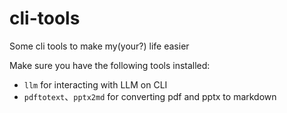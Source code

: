 # cli-tools

Some cli tools to make my(your?) life easier

Make sure you have the following tools installed:

- `llm` for interacting with LLM on CLI
- `pdftotext`、`pptx2md` for converting pdf and pptx to markdown